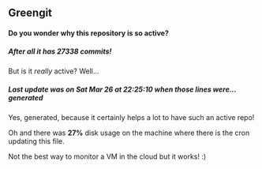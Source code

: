 ## Greengit

#### Do you wonder why this repository is so active?

##### After all it has 27338 commits!

But is it *really* active? Well...

##### Last update was on Sat Mar 26 at 22:25:10 when those lines were... generated

Yes, generated, because it certainly helps a lot to have such an active repo!

Oh and there was **27%** disk usage on the machine
where there is the cron updating this file.

Not the best way to monitor a VM in the cloud but it works! :)
